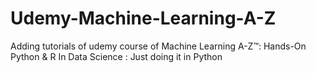 # Udemy-Machine-Learning-A-Z

Adding tutorials of udemy course of Machine Learning A-Z™: Hands-On Python & R In Data Science : Just doing it in Python
